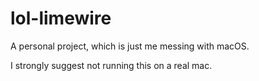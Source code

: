# lol-limewire
A personal project, which is just me messing with macOS.

I strongly suggest not running this on a real mac.
